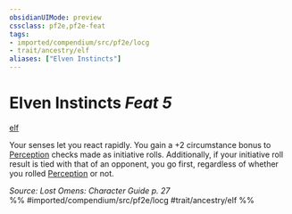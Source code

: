 ```yaml
---
obsidianUIMode: preview
cssclass: pf2e,pf2e-feat
tags:
- imported/compendium/src/pf2e/locg
- trait/ancestry/elf
aliases: ["Elven Instincts"]
---
```

# Elven Instincts  *Feat 5*  
[elf](elf.md)  


Your senses let you react rapidly. You gain a +2 circumstance bonus to [Perception](../skills.md#Perception) checks made as initiative rolls. Additionally, if your initiative roll result is tied with that of an opponent, you go first, regardless of whether you rolled [Perception](../skills.md#Perception) or not.

*Source: Lost Omens: Character Guide p. 27*  
%% #imported/compendium/src/pf2e/locg #trait/ancestry/elf %%